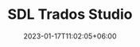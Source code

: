 ---
title: "SDL Trados Studio"
date: 2023-01-17T11:02:05+06:00
icon: "ti-panel"
description: "Основы работы с SDL Trados Studio"
type : "docs"
---